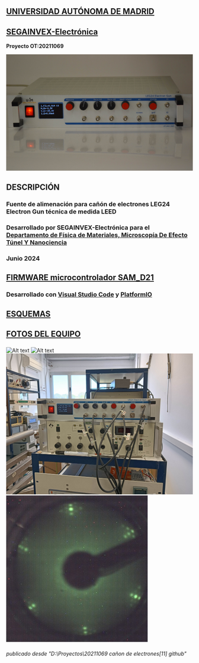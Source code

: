 ## [UNIVERSIDAD AUTÓNOMA DE MADRID](https://www.uam.es/UAM/Home.htm?language=es)
## [SEGAINVEX-Electrónica](https://www.uam.es/uam/segainvex)
**Proyecto OT:20211069**

![Alt text](https://github.com/SEGAINVEX-ELECTRONICA/LEG24-Electron-Gun-20211069/blob/main/fotos/foto1.JPG "frontal")

## DESCRIPCIÓN
### Fuente de alimenación para cañón de electrones LEG24 Electron Gun técnica de medida LEED
 
### Desarrollado por SEGAINVEX-Electrónica para el [Departamento de Física de Materiales, Microscopía De Efecto Túnel Y Nanociencia](https://www.uam.es/Ciencias/Departamento-de-Fisica-de-Materiales/1446767153239.htm)
### Junio 2024

## [FIRMWARE microcontrolador SAM_D21](https://github.com/SEGAINVEX-ELECTRONICA/LEG24-Electron-Gun-20211069/blob/main/software_SAMD21/)
### Desarrollado con [Visual Studio Code](https://code.visualstudio.com/download) y [PlatformIO](https://platformio.org/)
    
## [ESQUEMAS](https://github.com/SEGAINVEX-ELECTRONICA/LEG24-Electron-Gun-20211069/blob/main/esquemas/)
### 
## [FOTOS DEL EQUIPO](https://github.com/SEGAINVEX-ELECTRONICA/LEG24-Electron-Gun-20211069/blob/main/fotos/) 
###
![Alt text](https://github.com/SEGAINVEX-ELECTRONICA/LEG24-Electron-Gun-20211069/blob/main/fotos/foto6.JPG "trasera")
![Alt text](https://github.com/SEGAINVEX-ELECTRONICA/LEG24-Electron-Gun-20211069/blob/main/fotos/foto3.JPG "interior")
![Alt text](https://github.com/SEGAINVEX-ELECTRONICA/LEG24-Electron-Gun-20211069/blob/main/fotos/foto9.jpg "en laboratorio")
![Alt text](https://github.com/SEGAINVEX-ELECTRONICA/LEG24-Electron-Gun-20211069/blob/main/fotos/foto10.jpg "patrón de grafeno")

###### publicado desde "D:\Proyectos\20211069 cañon de electrones\[11] github"
